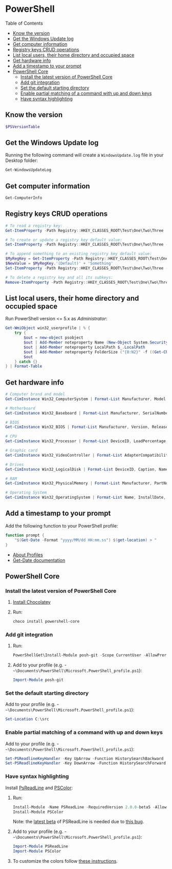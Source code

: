 # PowerShell 

Table of Contents
<!-- START doctoc generated TOC please keep comment here to allow auto update -->
<!-- DON'T EDIT THIS SECTION, INSTEAD RE-RUN doctoc TO UPDATE -->
<!-- generated with [DocToc](https://github.com/thlorenz/doctoc) -->

- [Know the version](#know-the-version)
- [Get the Windows Update log](#get-the-windows-update-log)
- [Get computer information](#get-computer-information)
- [Registry keys CRUD operations](#registry-keys-crud-operations)
- [List local users, their home directory and occupied space](#list-local-users-their-home-directory-and-occupied-space)
- [Get hardware info](#get-hardware-info)
- [Add a timestamp to your prompt](#add-a-timestamp-to-your-prompt)
- [PowerShell Core](#powershell-core)
  - [Install the latest version of PowerShell Core](#install-the-latest-version-of-powershell-core)
  - [Add git integration](#add-git-integration)
  - [Set the default starting directory](#set-the-default-starting-directory)
  - [Enable partial matching of a command with up and down keys](#enable-partial-matching-of-a-command-with-up-and-down-keys)
  - [Have syntax highlighting](#have-syntax-highlighting)

<!-- END doctoc generated TOC please keep comment here to allow auto update -->

## Know the version

```powershell
$PSVersionTable
```

## Get the Windows Update log

Running the following command will create a `WindowsUpdate.log` file in your Desktop folder:

```powershell
Get-WindowsUpdateLog
```

## Get computer information

```powershell
Get-ComputerInfo
```

## Registry keys CRUD operations

```powershell
# To read a registry key:
Get-ItemProperty -Path Registry::HKEY_CLASSES_ROOT\Test\One\Two\Three

# To create or update a registry key default value:
Set-ItemProperty -Path Registry::HKEY_CLASSES_ROOT\Test\One\Two\Three -Name '(Default)' -Value 'NewValue'

# To append something to an existing registry key default value:
$MyRegKey = Get-ItemProperty -Path Registry::HKEY_CLASSES_ROOT\Test\One\Two\Three
$NewValue = $MyRegKey.'(Default)' + 'Something'
Set-ItemProperty -Path Registry::HKEY_CLASSES_ROOT\Test\One\Two\Three -Name '(Default)' -Value $NewValue

# To delete a registry key and all its subkeys:
Remove-ItemProperty -Path Registry::HKEY_CLASSES_ROOT\Test\One\Two\Three -Recurse 
```

## List local users, their home directory and occupied space

Run PowerShell version <= 5.x as *Administrator*:

```powershell
Get-WmiObject win32_userprofile | % { 
    try {
        $out = new-object psobject
        $out | Add-Member noteproperty Name (New-Object System.Security.Principal.SecurityIdentifier($_.SID)).Translate([System.Security.Principal.NTAccount]).Value
        $out | Add-Member noteproperty LocalPath $_.LocalPath
        $out | Add-Member noteproperty FolderSize ("{0:N2}" -f ((Get-ChildItem -Recurse $_.LocalPath | Measure-Object -property length -sum -ErrorAction SilentlyContinue).sum / 1MB) + " MB")
        $out
    } catch {}
} | Format-Table
```

## Get hardware info

```powershell
# Computer brand and model
Get-CimInstance Win32_ComputerSystem | Format-List Manufacturer, Model

# Motherboard
Get-CimInstance Win32_Baseboard | Format-List Manufacturer, SerialNumber, Version, Product

# BIOS
Get-CimInstance Win32_BIOS | Format-List Manufacturer, Version, ReleaseDate, SMBIOSBIOSVersion, SMBIOSMajorVersion, SMBIOSMinorVersion, SystemBiosMajorVersion, SystemBiosMinorVersion

# CPU
Get-CimInstance Win32_Processor | Format-List DeviceID, LoadPercentage, MaxClockSpeed, ProcessorType, SocketDesignation, Description, Name, CurrentClockSpeed, Manufacturer, NumberOfCores, NumberOfEnabledCore, NumberOfLogicalProcessors, ProcessorId, ThreadCount

# Graphic card
Get-CimInstance Win32_VideoController | Format-List AdapterCompatibility, Caption, Description, Name, PNPDeviceID, VideoModeDescription, VideoProcessor

# Drives
Get-CimInstance Win32_LogicalDisk | Format-List DeviceID, Caption, Name, FreeSpace, Size, Compressed, FileSystem, VolumeName, VolumeSerialNumber

# RAM
Get-CimInstance Win32_PhysicalMemory | Format-List Manufacturer, PartNumber, SerialNumber, Tag, BankLabel, Capacity, Speed, ConfiguredClockSpeed, DeviceLocator

# Operating System
Get-CimInstance Win32_OperatingSystem | Format-List Name, InstallDate, LastBootUpTime, NumberOfUsers, Version, BuildNumber, SerialNumber
```

## Add a timestamp to your prompt

Add the following function to your PowerShell profile:

```powershell
function prompt {            
    "$(Get-Date -Format "yyyy/MM/dd HH:mm.ss") $(get-location) > "
}
``` 

- [About Profiles](https://docs.microsoft.com/en-us/powershell/module/microsoft.powershell.core/about/about_profiles?view=powershell-7)
- [Get-Date documentation](https://docs.microsoft.com/en-us/powershell/module/microsoft.powershell.utility/get-date?view=powershell-7)

## PowerShell Core

### Install the latest version of PowerShell Core

1. [Install Chocolatey](https://chocolatey.org/install)

1. Run:

   ```powershell
   choco install powershell-core
   ```

### Add git integration

1. Run:

   ```powershell
   PowerShellGet\Install-Module posh-git -Scope CurrentUser -AllowPrerelease -Force
   ```

2. Add to your profile (e.g. - `~\Documents\PowerShell\Microsoft.PowerShell_profile.ps1`):

   ```powershell
   Import-Module posh-git
   ```

### Set the default starting directory

Add to your profile (e.g. - `~\Documents\PowerShell\Microsoft.PowerShell_profile.ps1`):

```powershell
Set-Location C:\src
```

### Enable partial matching of a command with up and down keys

Add to your profile (e.g. - `~\Documents\PowerShell\Microsoft.PowerShell_profile.ps1`):

```powershell
Set-PSReadlineKeyHandler -Key UpArrow -Function HistorySearchBackward
Set-PSReadlineKeyHandler -Key DownArrow -Function HistorySearchForward
```

### Have syntax highlighting

Install [PsReadLine](https://github.com/PowerShell/PSReadLine) and [PSColor](https://github.com/Davlind/PSColor):

1. Run:

   ```powershell
   Install-Module -Name PSReadLine -RequiredVersion 2.0.0-beta5 -AllowPrerelease
   Install-Module PSColor
   ```

   Note: the [latest beta](https://github.com/PowerShell/PSReadLine/releases) of PSReadLine is needed due to [this bug](https://github.com/PowerShell/PSReadLine/issues/854).

2. Add to your profile (e.g. - `~\Documents\PowerShell\Microsoft.PowerShell_profile.ps1`):

   ```powershell
   Import-Module PSReadLine
   Import-Module PSColor
   ```

3. To customize the colors follow [these instructions](https://github.com/Davlind/PSColor#configuration).
